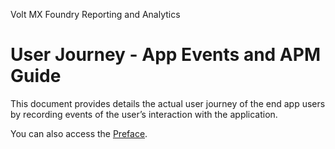                    

Volt MX  Foundry Reporting and Analytics

User Journey - App Events and APM Guide
=======================================

This document provides details the actual user journey of the end app users by recording events of the user’s interaction with the application.

You can also access the [Preface](Preface.md).
